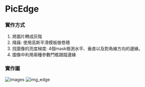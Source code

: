 # PicEdge
### 實作方式
1. 將圖片轉成灰階
2. 降躁: 使用高斯平滑模板做卷積
3. 找圖像的亮度梯度: 4個mask檢測水平、垂直以及對角線方向的邊緣。
4. 圖像中利用兩種參數門檻跟蹤邊緣
### 實作圖
![images](https://user-images.githubusercontent.com/61674033/136801844-86c2794e-2174-4f28-9f72-89b207305021.jpg)
![img_edge](https://user-images.githubusercontent.com/61674033/136801846-fd99ea53-d8b6-4f34-ac25-3f625abce9e1.jpg)
